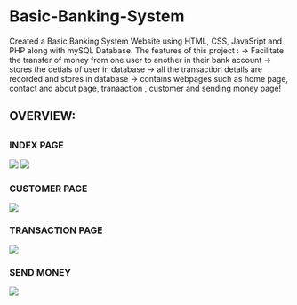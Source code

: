 # Basic-Banking-System
Created a Basic Banking System Website using HTML, CSS, JavaSript and PHP along with mySQL Database. The features of this project : 
-> Facilitate the transfer of money from one user to another in their bank account
-> stores the detials of user in database
-> all the transaction details are recorded and stores in database
-> contains webpages such as home page, contact and about page, tranaaction , customer and sending money page!


<H2> OVERVIEW: <H2>
<h3> INDEX PAGE </H3>
<img src="https://user-images.githubusercontent.com/102166679/193525007-fb253e39-a070-4a7e-a6df-0bec060aa1ee.png">
<img src="https://user-images.githubusercontent.com/102166679/193525127-14f1b3c2-1597-4503-8c21-6bc473a98b73.png">

<h3> CUSTOMER PAGE </H3>
<img src="https://user-images.githubusercontent.com/102166679/193525193-523ff63e-f299-4660-9cd2-422da87860c6.png">

<h3> TRANSACTION PAGE </H3>
<img src="https://user-images.githubusercontent.com/102166679/193525322-4e225027-fc8a-4632-9415-6899a1f54591.png">

<h3> SEND MONEY </H3>
<img src="https://user-images.githubusercontent.com/102166679/193525383-902c7c81-3870-4cf6-8a86-5fd335d4b8de.png">
